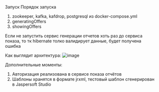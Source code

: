 Запуск
Порядок запуска
1) zookeeper, kafka, kafdrop, postgresql из docker-compose.yml
2) generatingOffers
3) showingOffers

Если не запустить сервис генерации отчетов хоть раз до сервиса показа, то тк hibernate толко валидирует данные, будет получена ошибка

Как выглядит архитектура:
![image](https://github.com/Zertalian1/OffersService/assets/91644941/96f1c9ef-8acb-4544-b26a-45ec407c0f3c)

Дополнительные моменты:
1) Авторизация реализована в сервисе показа отчётов
2) Шаблоны хранятся в формате jrxml, тестовый шаблон сгенерирован в Jaspersoft Studio
